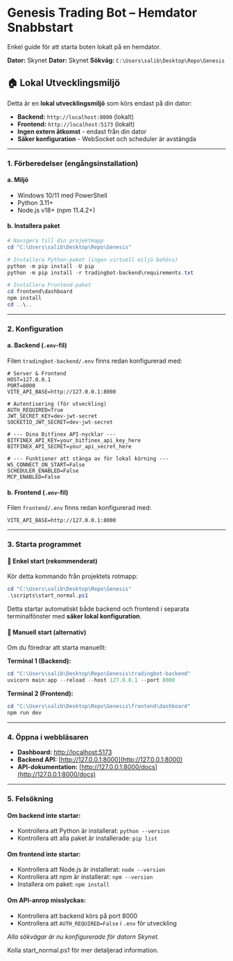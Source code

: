 # Genesis Trading Bot – Hemdator Snabbstart

Enkel guide för att starta boten lokalt på en hemdator.

**Dator:** Skynet
**Dator:** Skynet
**Sökväg:** `C:\Users\salib\Desktop\Repo\Genesis`

## 🏠 **Lokal Utvecklingsmiljö**

Detta är en **lokal utvecklingsmiljö** som körs endast på din dator:

- **Backend:** `http://localhost:8000` (lokalt)
- **Frontend:** `http://localhost:5173` (lokalt)
- **Ingen extern åtkomst** - endast från din dator
- **Säker konfiguration** - WebSocket och scheduler är avstängda

---

### 1. Förberedelser (engångsinstallation)

#### a. Miljö

- Windows 10/11 med PowerShell
- Python 3.11+
- Node.js v18+ (npm 11.4.2+)

#### b. Installera paket

```powershell
# Navigera till din projektmapp
cd "C:\Users\salib\Desktop\Repo\Genesis"

# Installera Python-paket (ingen virtuell miljö behövs)
python -m pip install -U pip
python -m pip install -r tradingbot-backend\requirements.txt

# Installera Frontend-paket
cd frontend\dashboard
npm install
cd ..\..
```

---

### 2. Konfiguration

#### a. Backend (`.env`-fil)

Filen `tradingbot-backend/.env` finns redan konfigurerad med:

```
# Server & Frontend
HOST=127.0.0.1
PORT=8000
VITE_API_BASE=http://127.0.0.1:8000

# Autentisering (för utveckling)
AUTH_REQUIRED=True
JWT_SECRET_KEY=dev-jwt-secret
SOCKETIO_JWT_SECRET=dev-jwt-secret

# --- Dina Bitfinex API-nycklar ---
BITFINEX_API_KEY=your_bitfinex_api_key_here
BITFINEX_API_SECRET=your_api_secret_here

# --- Funktioner att stänga av för lokal körning ---
WS_CONNECT_ON_START=False
SCHEDULER_ENABLED=False
MCP_ENABLED=False
```

#### b. Frontend (`.env`-fil)

Filen `frontend/.env` finns redan konfigurerad med:

```
VITE_API_BASE=http://127.0.0.1:8000
```

---

### 3. Starta programmet

#### 🚀 **Enkel start (rekommenderat)**

Kör detta kommando från projektets rotmapp:

```powershell
cd "C:\Users\salib\Desktop\Repo\Genesis"
.\scripts\start_normal.ps1
```

Detta startar automatiskt både backend och frontend i separata terminalfönster med **säker lokal konfiguration**.

#### 🔧 **Manuell start (alternativ)**

Om du föredrar att starta manuellt:

**Terminal 1 (Backend):**

```powershell
cd "C:\Users\salib\Desktop\Repo\Genesis\tradingbot-backend"
uvicorn main:app --reload --host 127.0.0.1 --port 8000
```

**Terminal 2 (Frontend):**

```powershell
cd "C:\Users\salib\Desktop\Repo\Genesis\frontend\dashboard"
npm run dev
```

---

### 4. Öppna i webbläsaren

- **Dashboard:** [http://localhost:5173](http://localhost:5173)
- **Backend API:** [http://127.0.0.1:8000](http://127.0.0.1:8000)
- **API-dokumentation:** [http://127.0.0.1:8000/docs](http://127.0.0.1:8000/docs)

---

### 5. Felsökning

#### Om backend inte startar:

- Kontrollera att Python är installerat: `python --version`
- Kontrollera att alla paket är installerade: `pip list`

#### Om frontend inte startar:

- Kontrollera att Node.js är installerat: `node --version`
- Kontrollera att npm är installerat: `npm --version`
- Installera om paket: `npm install`

#### Om API-anrop misslyckas:

- Kontrollera att backend körs på port 8000
- Kontrollera att `AUTH_REQUIRED=False` i `.env` för utveckling

_Alla sökvägar är nu konfigurerade för datorn Skynet._

Kolla start_normal.ps1 för mer detaljerad information.
